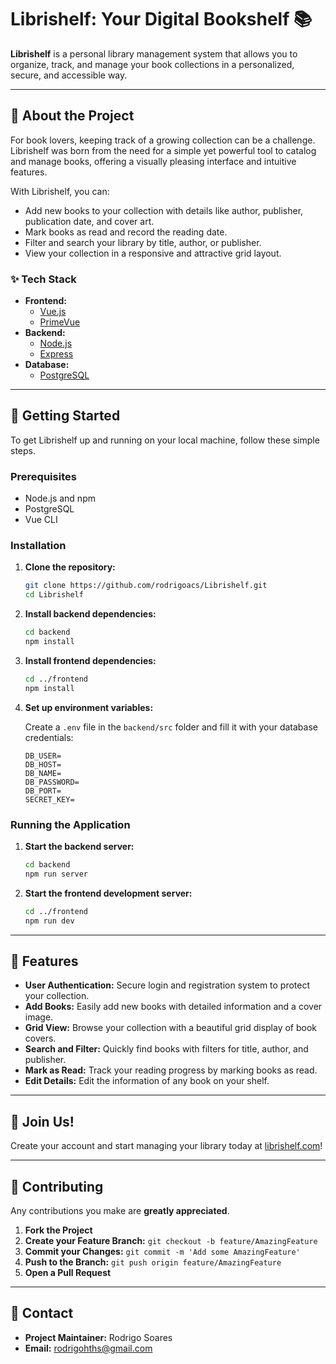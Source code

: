 # Librishelf: Your Digital Bookshelf 📚

**Librishelf** is a personal library management system that allows you to organize, track, and manage your book collections in a personalized, secure, and accessible way.

-----

## 🌟 About the Project

For book lovers, keeping track of a growing collection can be a challenge. Librishelf was born from the need for a simple yet powerful tool to catalog and manage books, offering a visually pleasing interface and intuitive features.

With Librishelf, you can:

  * Add new books to your collection with details like author, publisher, publication date, and cover art.
  * Mark books as read and record the reading date.
  * Filter and search your library by title, author, or publisher.
  * View your collection in a responsive and attractive grid layout.

### ✨ Tech Stack

  * **Frontend:**
      * [Vue.js](https://vuejs.org/)
      * [PrimeVue](https://primevue.org/)
  * **Backend:**
      * [Node.js](https://nodejs.org/)
      * [Express](https://expressjs.com/)
  * **Database:**
      * [PostgreSQL](https://www.postgresql.org/)

-----

## 🚀 Getting Started

To get Librishelf up and running on your local machine, follow these simple steps.

### Prerequisites

  * Node.js and npm
  * PostgreSQL
  * Vue CLI

### Installation

1.  **Clone the repository:**

    ```sh
    git clone https://github.com/rodrigoacs/Librishelf.git
    cd Librishelf
    ```

2.  **Install backend dependencies:**

    ```sh
    cd backend
    npm install
    ```

3.  **Install frontend dependencies:**

    ```sh
    cd ../frontend
    npm install
    ```

4.  **Set up environment variables:**

    Create a `.env` file in the `backend/src` folder and fill it with your database credentials:

    ```plaintext
    DB_USER=
    DB_HOST=
    DB_NAME=
    DB_PASSWORD=
    DB_PORT=
    SECRET_KEY=
    ```

### Running the Application

1.  **Start the backend server:**
    ```sh
    cd backend
    npm run server
    ```
2.  **Start the frontend development server:**
    ```sh
    cd ../frontend
    npm run dev
    ```

-----

## 📖 Features

  * **User Authentication:** Secure login and registration system to protect your collection.
  * **Add Books:** Easily add new books with detailed information and a cover image.
  * **Grid View:** Browse your collection with a beautiful grid display of book covers.
  * **Search and Filter:** Quickly find books with filters for title, author, and publisher.
  * **Mark as Read:** Track your reading progress by marking books as read.
  * **Edit Details:** Edit the information of any book on your shelf.

-----

## 🎉 Join Us\!

Create your account and start managing your library today at [librishelf.com](https://librishelf.com)\!

-----

## 🤝 Contributing

Any contributions you make are **greatly appreciated**.

1.  **Fork the Project**
2.  **Create your Feature Branch:** `git checkout -b feature/AmazingFeature`
3.  **Commit your Changes:** `git commit -m 'Add some AmazingFeature'`
4.  **Push to the Branch:** `git push origin feature/AmazingFeature`
5.  **Open a Pull Request**

-----

## 📧 Contact

  * **Project Maintainer:** Rodrigo Soares
  * **Email:** rodrigohths@gmail.com